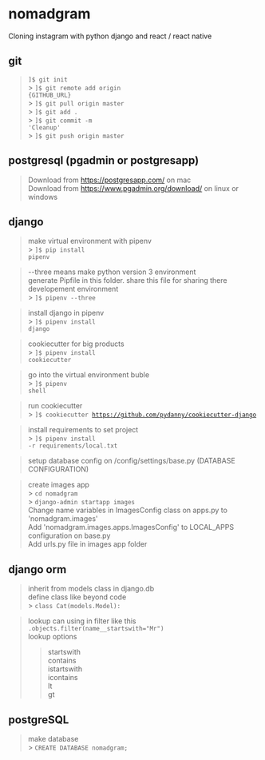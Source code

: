 # nomadgram

Cloning instagram with python django and react / react native

## git

> <code>]$ git init </code><br> > <code>]$ git remote add origin {GITHUB_URL}</code><br> > <code>]$ git pull origin master</code><br> > <code>]$ git add .</code><br> > <code>]$ git commit -m 'Cleanup'</code><br> > <code>]$ git push origin master</code>

## postgresql (pgadmin or postgresapp)

> Download from https://postgresapp.com/ on mac<br>
> Download from https://www.pgadmin.org/download/ on linux or windows

## django

> make virtual environment with pipenv<br> > <code>]$ pip install pipenv</code>

> --three means make python version 3 environment<br>
> generate Pipfile in this folder. share this file for sharing there developement environment<br> > <code>]$ pipenv --three</code>

> install django in pipenv<br> > <code>]$ pipenv install django</code>

> cookiecutter for big products<br> > <code>]$ pipenv install cookiecutter</code>

> go into the virtual environment buble<br> > <code>]$ pipenv shell</code>

> run cookiecutter<br> > <code>]$ cookiecutter https://github.com/pydanny/cookiecutter-django</code>

> install requirements to set project <br> > <code>]$ pipenv install -r requirements/local.txt</code>

> setup database config on /config/settings/base.py (DATABASE CONFIGURATION)<br>

> create images app<br> > <code>cd nomadgram</code><br> > <code>django-admin startapp images</code><br>
> Change name variables in ImagesConfig class on apps.py to 'nomadgram.images'<br>
> Add 'nomadgram.images.apps.ImagesConfig' to LOCAL_APPS configuration on base.py<br>
> Add urls.py file in images app folder

## django orm

> inherit from models class in django.db<br>
> define class like beyond code<br> > <code>class Cat(models.Model):</code>

> lookup can using in filter like this <code>.objects.filter(name\_\_startswith="Mr")</code><br>
> lookup options<br>
>
> > startswith<br>
> > contains<br>
> > istartswith<br>
> > icontains<br>
> > lt<br>
> > gt

## postgreSQL

> make database<br> > <code>CREATE DATABASE nomadgram;</code>
